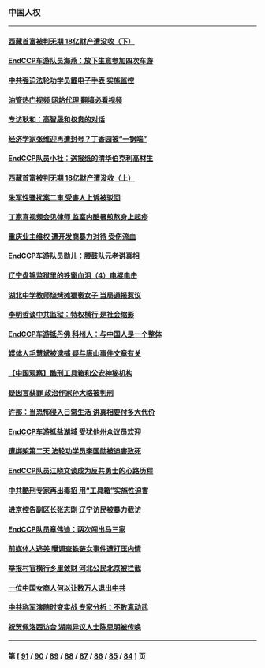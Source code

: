 ### 中国人权
---
#### [西藏首富被判无期 18亿财产遭没收（下）](../../pages/ncid278/n13800872.md?08121645) 
#### [EndCCP车游队员海燕：放下生意参加四次车游](../../pages/ncid278/n13800772.md?08121645) 
#### [中共强迫法轮功学员戴电子手表 实施监控](../../pages/ncid278/n13800403.md?08121645) 
#### [油管热门视频 网站代理 翻墙必看视频](http://209.222.30.114:81/youtube.html?08121645)
#### [专访耿和：高智晟和权贵的对话](../../pages/ncid278/n13800480.md?08121645) 
#### [经济学家张维迎再遭封号？丁香园被“一锅端”](../../pages/ncid278/n13800289.md?08121645) 
#### [EndCCP队员小杜：送报纸的清华伯克利高材生](../../pages/ncid278/n13800311.md?08121645) 
#### [西藏首富被判无期 18亿财产遭没收（上）](../../pages/ncid278/n13800374.md?08121645) 
#### [朱军性骚扰案二审 受害人上诉被驳回](../../pages/ncid278/n13800163.md?08121645) 
#### [丁家喜视频会见律师 监室内酷暑煎熬身上起疹](../../pages/ncid278/n13800157.md?08121645) 
#### [重庆业主维权 遭开发商暴力对待 受伤流血](../../pages/ncid278/n13800230.md?08121645) 
#### [EndCCP车游队员勋儿：腰鼓队元老讲真相](../../pages/ncid278/n13799669.md?08121645) 
#### [辽宁盘锦监狱里的铁窗血泪（4）电棍电击](../../pages/ncid278/n13798789.md?08121645) 
#### [湖北中学教师烧烤摊猥亵女子 当局通报惹议](../../pages/ncid278/n13799580.md?08121645) 
#### [李明哲谈中共监狱：特权横行 是社会缩影](../../pages/ncid278/n13799212.md?08121645) 
#### [EndCCP车游抵丹佛 科州人：与中国人是一个整体](../../pages/ncid278/n13798911.md?08121645) 
#### [媒体人毛慧斌被逮捕 疑与唐山事件文章有关](../../pages/ncid278/n13799002.md?08121645) 
#### [【中国观察】酷刑工具箱和公安神秘机构](../../pages/ncid278/n13798499.md?08121645) 
#### [疑因言获罪 政治作家孙大骆被判刑](../../pages/ncid278/n13798464.md?08121645) 
#### [许那：当恐怖侵入日常生活 讲真相要付多大代价](../../pages/ncid278/n13798299.md?08121645) 
#### [EndCCP车游抵盐湖城 受犹他州众议员欢迎](../../pages/ncid278/n13797993.md?08121645) 
#### [遭绑架第二天 法轮功学员李国勋被迫害致死](../../pages/ncid278/n13797464.md?08121645) 
#### [EndCCP队员江晓文谈成为反共勇士的心路历程](../../pages/ncid278/n13797300.md?08121645) 
#### [中共酷刑专家再出毒招 用“工具箱”实施性迫害](../../pages/ncid278/n13797202.md?08121645) 
#### [进京控告副区长张志刚 辽宁访民被暴力截访](../../pages/ncid278/n13797084.md?08121645) 
#### [EndCCP队员章伟迪：两次闯出马三家](../../pages/ncid278/n13796899.md?08121645) 
#### [前媒体人逃美 曝调查铁链女事件遭打压内情](../../pages/ncid278/n13796740.md?08121645) 
#### [举报村官横行乡里敛财 河北公民北京被拦截](../../pages/ncid278/n13796890.md?08121645) 
#### [一位中国女商人何以让数万人退出中共](../../pages/ncid278/n13795903.md?08121645) 
#### [中共称军演随时变实战 专家分析：不敢真动武](../../pages/ncid278/n13796365.md?08121645) 
#### [祝贺佩洛西访台 湖南异议人士陈思明被传唤](../../pages/ncid278/n13796220.md?08121645) 

---
#### 第 [ [91](./91.md?08121645) / [90](./90.md?08121645) / [89](./89.md?08121645) / [88](./88.md?08121645) / [87](./87.md?08121645) / [86](./86.md?08121645) / [85](./85.md?08121645) / [84](./84.md?08121645) ] 页
